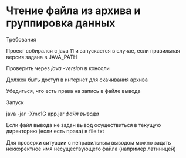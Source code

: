 # Чтение файла из архива и группировка данных

Требования

Проект собирался с java 11 и запускается в случае, если правильная версия задана в JAVA_PATH

Проверить через _java -version_ в консоли

Должен быть доступ в интернет для скачивания архива

Убедиться, что есть права на запись в файле вывода

Запуск

java -jar -Xmx1G app.jar _файл вывода_

Если файл вывода не задан вывод осуществиться в текущую директорию (если есть права)
в file.txt

Для проверки ситуации с неправильным выводом можно задать неккоректное имя 
несуществующего файла (например латиницей)
